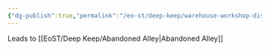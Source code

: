 ```yaml
---
{"dg-publish":true,"permalink":"/eo-st/deep-keep/warehouse-workshop-district/","updated":"2025-06-21T19:46:45.285-04:00"}
---
```


 

 
Leads to [[EoST/Deep Keep/Abandoned Alley\|Abandoned Alley]]


